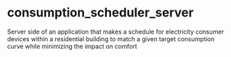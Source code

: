 # consumption_scheduler_server
Server side of an application that makes a schedule for electricity consumer devices within a residential building to match a given target consumption curve while minimizing the impact on comfort
